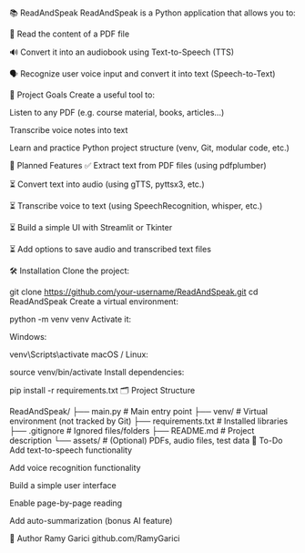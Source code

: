 📚 ReadAndSpeak
ReadAndSpeak is a Python application that allows you to:

📖 Read the content of a PDF file

🔊 Convert it into an audiobook using Text-to-Speech (TTS)

🗣️ Recognize user voice input and convert it into text (Speech-to-Text)

🚀 Project Goals
Create a useful tool to:

Listen to any PDF (e.g. course material, books, articles…)

Transcribe voice notes into text

Learn and practice Python project structure (venv, Git, modular code, etc.)

🔧 Planned Features
✅ Extract text from PDF files (using pdfplumber)

⏳ Convert text into audio (using gTTS, pyttsx3, etc.)

⏳ Transcribe voice to text (using SpeechRecognition, whisper, etc.)

⏳ Build a simple UI with Streamlit or Tkinter

⏳ Add options to save audio and transcribed text files

🛠️ Installation
Clone the project:


git clone https://github.com/your-username/ReadAndSpeak.git
cd ReadAndSpeak
Create a virtual environment:


python -m venv venv
Activate it:

Windows:


venv\Scripts\activate
macOS / Linux:


source venv/bin/activate
Install dependencies:


pip install -r requirements.txt
🗂️ Project Structure

ReadAndSpeak/
├── main.py               # Main entry point
├── venv/                 # Virtual environment (not tracked by Git)
├── requirements.txt      # Installed libraries
├── .gitignore            # Ignored files/folders
├── README.md             # Project description
└── assets/               # (Optional) PDFs, audio files, test data
📌 To-Do
Add text-to-speech functionality

Add voice recognition functionality

Build a simple user interface

Enable page-by-page reading

Add auto-summarization (bonus AI feature)

👤 Author
Ramy Garici
github.com/RamyGarici
